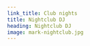 ```yaml
---
link_title: Club nights
title: Nightclub DJ
heading: Nightclub DJ
image: mark-nightclub.jpg
---
```

